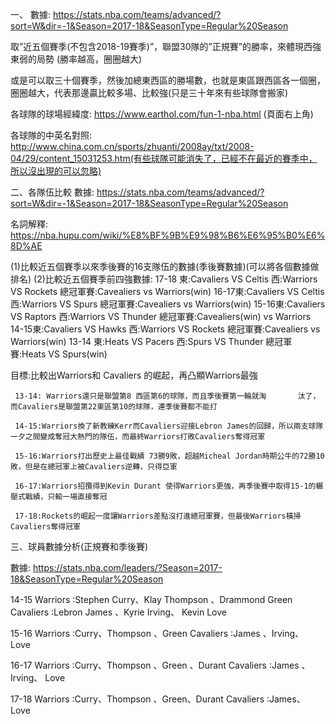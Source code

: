 一、
數據: https://stats.nba.com/teams/advanced/?sort=W&dir=-1&Season=2017-18&SeasonType=Regular%20Season

 
 
取”近五個賽季(不包含2018-19賽季)”，聯盟30隊的”正規賽”的勝率，來體現西強東弱的局勢 (勝率越高，圈圈越大)

或是可以取三十個賽季，然後加總東西區的勝場數，也就是東區跟西區各一個圈，圈圈越大，代表那邊贏比較多場、比較強(只是三十年來有些球隊會搬家)

各球隊的球場經緯度: https://www.earthol.com/fun-1-nba.html (頁面右上角)

各球隊的中英名對照: http://www.china.com.cn/sports/zhuanti/2008ay/txt/2008-04/29/content_15031253.htm(有些球隊可能消失了，已經不在最近的賽季中，所以沒出現的可以忽略)

二、各隊伍比較
數據: https://stats.nba.com/teams/advanced/?sort=W&dir=-1&Season=2017-18&SeasonType=Regular%20Season

名詞解釋: https://nba.hupu.com/wiki/%E8%BF%9B%E9%98%B6%E6%95%B0%E6%8D%AE



(1)比較近五個賽季以來季後賽的16支隊伍的數據(季後賽數據)(可以將各個數據做排名)
(2)比較近五個賽季前四強數據:
  17-18 東:Cavaliers VS Celtis  西:Warriors VS Rockets
       總冠軍賽:Cavealiers vs Warriors(win)
  16-17東:Cavaliers VS Celtis  西:Warriors VS Spurs
       總冠軍賽:Cavealiers vs Warriors(win)
  15-16東:Cavaliers VS Raptors  西:Warriors VS Thunder
       總冠軍賽:Cavealiers(win) vs Warriors
  14-15東:Cavaliers VS Hawks  西:Warriors VS Rockets
       總冠軍賽:Cavealiers vs Warriors(win)
  13-14 東:Heats VS Pacers 西:Spurs VS Thunder
       總冠軍賽:Heats VS Spurs(win)

目標:比較出Warriors和 Cavaliers 的崛起，再凸顯Warriors最強

     13-14: Warriors還只是聯盟第8 西區第6的球隊，而且季後賽第一輪就淘       汰了，而Cavaliers是聯盟第22東區第10的球隊，連季後賽都不能打
     
     14-15:Warriors換了新教練Kerr而Cavaliers迎接Lebron James的回歸，所以兩支球隊一夕之間變成奪冠大熱門的隊伍，而最終Warriors打敗Cavaliers奪得冠軍

     15-16:Warriors打出歷史上最佳戰績 73勝9敗，超越Micheal Jordan時期公牛的72勝10敗，但是在總冠軍上被Cavaliers逆轉，只得亞軍

     16-17:Warriors招攬得到Kevin Durant 使得Warriors更強，再季後賽中取得15-1的輾壓式戰績，只輸一場直接奪冠

     17-18:Rockets的崛起一度讓Warriors差點沒打進總冠軍賽，但最後Warriors橫掃Cavaliers奪得冠軍


三、球員數據分析(正規賽和季後賽)

數據: https://stats.nba.com/leaders/?Season=2017-18&SeasonType=Regular%20Season


14-15 Warriors :Stephen Curry、Klay Thompson 、Drammond Green
     Cavaliers :Lebron James 、Kyrie Irving、 Kevin Love

15-16 Warriors :Curry、Thompson 、Green
     Cavaliers :James 、Irving、 Love

16-17 Warriors :Curry、Thompson 、Green 、Durant
     Cavaliers :James 、Irving、 Love

17-18 Warriors :Curry、Thompson 、Green、Durant
     Cavaliers :James、 Love



